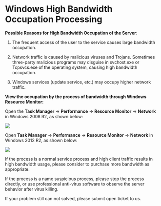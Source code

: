 # Windows High Bandwidth Occupation Processing
**Possible Reasons for High Bandwidth Occupation of the Server:**

1. The frequent access of the user to the service causes large bandwidth occupation.

2. Network traffic is caused by malicious viruses and Trojans. Sometimes three-party malicious programs may disguise in svchost.exe or Tcpsvcs.exe of the operating system, causing high bandwidth occupation.

3. Windows services (update service, etc.) may occupy higher network traffic.

**View the occupation by the process of bandwidth through Windows Resource Monitor:**

Open the **Task Manager** -> **Performance** -> **Resource Monitor** -> **Network** in Windows 2008 R2, as shown below:

![](https://github.com/jdcloudcom/cn/blob/edit/image/Elastic-Compute/Virtual-Machine/Windows/Windows%E5%B8%A6%E5%AE%BD%E5%8D%A0%E7%94%A8%E9%AB%98%E7%9A%84%E5%A4%84%E7%90%8601.png)

Open **Task Manager** -> **Performance** -> **Resource Monitor** -> **Network** in Windows 2012 R2, as shown below:

![](https://github.com/jdcloudcom/cn/blob/edit/image/Elastic-Compute/Virtual-Machine/Windows/Windows%E5%B8%A6%E5%AE%BD%E5%8D%A0%E7%94%A8%E9%AB%98%E7%9A%84%E5%A4%84%E7%90%8602.png)

If the process is a normal service process and high client traffic results in high bandwidth usage, please consider to purchase more bandwidth as appropriate.

If the process is a name suspicious process, please stop the process directly, or use professional anti-virus software to observe the server behavior after virus killing.

If your problem still can not solved, please submit open ticket to us.
